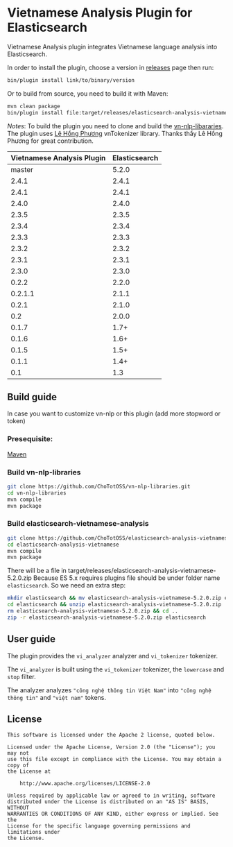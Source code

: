 Vietnamese Analysis Plugin for Elasticsearch
========================================

Vietnamese Analysis plugin integrates Vietnamese language analysis into Elasticsearch.

In order to install the plugin, choose a version in [releases](https://github.com/duydo/elasticsearch-analysis-vietnamese/releases) page then run:

```sh
bin/plugin install link/to/binary/version
```

Or to build from source, you need to build it with Maven:

```bash
mvn clean package
bin/plugin install file:target/releases/elasticsearch-analysis-vietnamese-5.2.0.zip
```

*Notes*: To build the plugin you need to clone and build the [vn-nlp-libararies](https://github.com/ChoTotOSS/vn-nlp-libraries.git). The plugin uses  [Lê Hồng Phương](http://mim.hus.vnu.edu.vn/phuonglh/) vnTokenizer library. Thanks thầy Lê Hồng Phương for great contribution.


|Vietnamese Analysis Plugin|Elasticsearch|
|---|---|
| master|5.2.0|
| 2.4.1|2.4.1|
| 2.4.1|2.4.1|
| 2.4.0|2.4.0|
| 2.3.5|2.3.5|
| 2.3.4|2.3.4|
| 2.3.3|2.3.3|
| 2.3.2|2.3.2|
| 2.3.1|2.3.1|
| 2.3.0|2.3.0|
| 0.2.2|2.2.0|
| 0.2.1.1|2.1.1|
| 0.2.1|2.1.0|
| 0.2|2.0.0|
| 0.1.7|1.7+|
| 0.1.6|1.6+|
| 0.1.5|1.5+|
| 0.1.1|1.4+|
| 0.1|1.3|

###

## Build guide

In case you want to customize vn-nlp or this plugin (add more stopword or token)

### Presequisite:
[Maven](http://maven.apache.org/download.cgi)

### Build vn-nlp-libraries
```bash
git clone https://github.com/ChoTotOSS/vn-nlp-libraries.git
cd vn-nlp-libraries
mvn compile
mvn package
```

### Build elasticsearch-vietnamese-analysis
```bash
git clone https://github.com/ChoTotOSS/elasticsearch-analysis-vietnamese.git
cd elasticsearch-analysis-vietnamese
mvn compile
mvn package
```
There will be a file in target/releases/elasticsearch-analysis-vietnamese-5.2.0.zip
Because ES 5.x requires plugins file should be under folder name `elasticsearch`. So we need an extra step:

``` bash
mkdir elasticsearch && mv elasticsearch-analysis-vietnamese-5.2.0.zip elasticsearch
cd elasticsearch && unzip elasticsearch-analysis-vietnamese-5.2.0.zip
rm elasticsearch-analysis-vietnamese-5.2.0.zip && cd ..
zip -r elasticsearch-analysis-vietnamese-5.2.0.zip elasticsearch
```

###

## User guide

The plugin provides the `vi_analyzer` analyzer and `vi_tokenizer` tokenizer.

The `vi_analyzer` is built using the `vi_tokenizer` tokenizer, the `lowercase` and `stop` filter.

 The analyzer analyzes `"công nghệ thông tin Việt Nam"` into `"công nghệ thông tin"` and `"việt nam"` tokens.

License
-------

    This software is licensed under the Apache 2 license, quoted below.

    Licensed under the Apache License, Version 2.0 (the "License"); you may not
    use this file except in compliance with the License. You may obtain a copy of
    the License at

        http://www.apache.org/licenses/LICENSE-2.0

    Unless required by applicable law or agreed to in writing, software
    distributed under the License is distributed on an "AS IS" BASIS, WITHOUT
    WARRANTIES OR CONDITIONS OF ANY KIND, either express or implied. See the
    License for the specific language governing permissions and limitations under
    the License.
